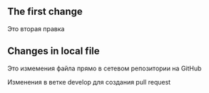 ## The first change

Это вторая правка

## Changes in local file
Это измемения файла прямо в сетевом репозитории на GitHub

Изменения в ветке develop для создания pull request